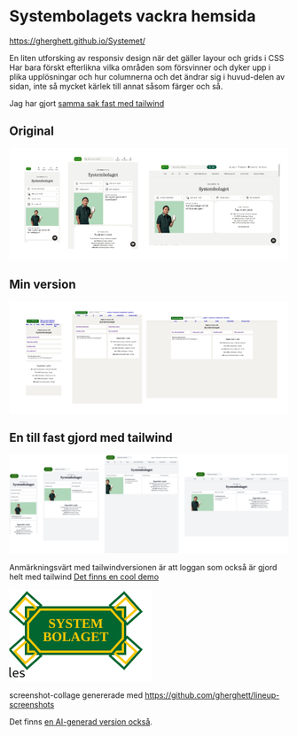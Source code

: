 # Systembolagets vackra hemsida

https://gherghett.github.io/Systemet/

En liten utforsking av responsiv design när det gäller layour och grids i CSS
Har bara förskt efterlikna vilka områden som försvinner och dyker upp i plika upplösningar och hur columnerna och det ändrar sig i huvud-delen av sidan, inte så mycket kärlek till annat såsom färger och så.

Jag har gjort [samma sak fast med tailwind ](https://gherghett.github.io/Systemet/tailwind/)

## Original
![Original](screenshots/original.png)

## Min version
![Min version](screenshots/beautiful.png)

## En till fast gjord med tailwind
![alt text](screenshots/tailwind.png)

Anmärkningsvärt med tailwindversionen är att loggan som också är gjord helt med tailwind [Det finns en cool demo](https://gherghett.github.io/Systemet/logga/) 

![anatomy of the logo](screenshots/logo.png)

screenshot-collage genererade med https://github.com/gherghett/lineup-screenshots

Det finns [en AI-generad version också](https://gherghett.github.io/Systemet/generated/index.html).
